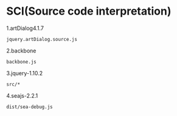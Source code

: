 SCI(Source code interpretation)
===

1.artDialog4.1.7
<pre><code>jquery.artDialog.source.js</code></pre>

2.backbone
<pre><code>backbone.js</code></pre>

3.jquery-1.10.2
<pre><code>src/*</code></pre>

4.seajs-2.2.1
<pre><code>dist/sea-debug.js</code></pre>
